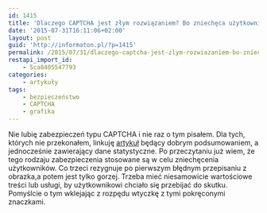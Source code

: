 ```yaml
---
id: 1415
title: 'Dlaczego CAPTCHA jest złym rozwiązaniem? Bo zniechęca użytkowników.'
date: '2015-07-31T16:11:06+02:00'
layout: post
guid: 'http://informaton.pl/?p=1415'
permalink: /2015/07/31/dlaczego-captcha-jest-zlym-rozwiazaniem-bo-zniecheca-uzytkownikow/
restapi_import_id:
    - 5ca8405547793
categories:
    - artykuły
tags:
    - bezpieczeństwo
    - CAPTCHA
    - grafika
---
```


Nie lubię zabezpieczeń typu CAPTCHA i nie raz o tym pisałem. Dla tych, których nie przekonałem, linkuję [artykuł](https://boagworld.com/usability/my-definitive-guide-to-why-captcha-sucks/) będący dobrym podsumowaniem, a jednocześnie zawierający dane statystyczne. Po przeczytaniu już wiem, że tego rodzaju zabezpieczenia stosowane są w celu zniechęcenia użytkowników. Co trzeci rezygnuje po pierwszym błędnym przepisaniu z obrazka,a potem jest tylko gorzej. Trzeba mieć niesamowicie wartościowe treści lub usługi, by użytkownikowi chciało się przebijać do skutku. Pomyślcie o tym wklejając z rozpędu wtyczkę z tymi pokręconymi znaczkami.
